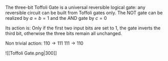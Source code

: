 The three-bit Toffoli Gate is a universal reversible logical gate: any reversible circuit can be built from Toffoli gates only. The NOT gate can be realized by $a=b=1$ and the AND gate by $c=0$

Its action is: Only if the first two input bits are set to 1, the gate inverts the third bit, otherwise the three bits remain all unchanged.

Non trivial action:
$110 \rightarrow 111$
$111 \rightarrow 110$

![[Toffoli Gate.png|300]]